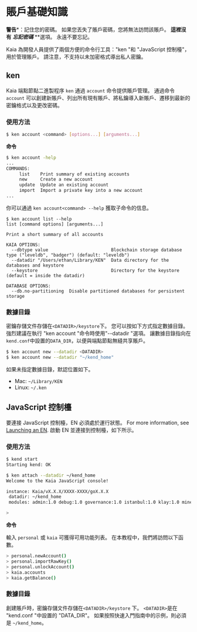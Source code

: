 # 賬戶基礎知識

**警告**\*：記住您的密碼。 如果您丟失了賬戶密碼，您將無法訪問該賬戶。 **這裡沒有** _**忘記密碼**_ \*\*選項。 永遠不要忘記。

Kaia 為開發人員提供了兩個方便的命令行工具："ken "和 "JavaScript 控制檯"，用於管理賬戶。 請注意，不支持以未加密格式導出私人密鑰。

## ken <a id="ken"></a>

Kaia 端點節點二進製程序 `ken` 通過 `account` 命令提供賬戶管理。 通過命令 `account` 可以創建新賬戶、列出所有現有賬戶、將私鑰導入新賬戶、遷移到最新的密鑰格式以及更改密碼。

### 使用方法<a id="usage"></a>

```bash
$ ken account <command> [options...] [arguments...]
```

**命令**

```bash
$ ken account -help
...
COMMANDS:
     list    Print summary of existing accounts
     new     Create a new account
     update  Update an existing account
     import  Import a private key into a new account
...
```

你可以通過 `ken account<command> --help` 獲取子命令的信息。

```text
$ ken account list --help
list [command options] [arguments...]

Print a short summary of all accounts

KAIA OPTIONS:
  --dbtype value                        Blockchain storage database type ("leveldb", "badger") (default: "leveldb")
  --datadir "/Users/ethan/Library/KEN"  Data directory for the databases and keystore
  --keystore                            Directory for the keystore (default = inside the datadir)

DATABASE OPTIONS:
  --db.no-partitioning  Disable partitioned databases for persistent storage
```

### 數據目錄<a id="data-directory"></a>

密鑰存儲文件存儲在`<DATADIR>/keystore`下。 您可以按如下方式指定數據目錄。 強烈建議在執行 "ken account "命令時使用"--datadir "選項。 讓數據目錄指向在`kend.conf`中設置的`DATA_DIR`，以便與端點節點無縫共享賬戶。

```bash
$ ken account new --datadir <DATADIR>
$ ken account new --datadir "~/kend_home"
```

如果未指定數據目錄，默認位置如下。

- Mac: `~/Library/KEN`
- Linux: `~/.ken`

## JavaScript 控制檯<a id="javascript-console"></a>

要連接 JavaScript 控制檯，EN 必須處於運行狀態。 For more information, see [Launching an EN](../../../nodes/endpoint-node/install-endpoint-nodes.md#startup-the-en). 啟動 EN 並連接到控制檯，如下所示。

### 使用方法<a id="usage"></a>

```bash
$ kend start
Starting kend: OK

$ ken attach --datadir ~/kend_home
Welcome to the Kaia JavaScript console!

instance: Kaia/vX.X.X/XXXX-XXXX/goX.X.X
 datadir: ~/kend_home
 modules: admin:1.0 debug:1.0 governance:1.0 istanbul:1.0 klay:1.0 miner:1.0 net:1.0 personal:1.0 rpc:1.0 txpool:1.0

>
```

**命令**

輸入 `personal` 或 `kaia` 可獲得可用功能列表。 在本教程中，我們將訪問以下函數。

```bash
> personal.newAccount()
> personal.importRawKey()
> personal.unlockAccount()
> kaia.accounts
> kaia.getBalance()
```

### 數據目錄<a id="data-directory"></a>

創建賬戶時，密鑰存儲文件存儲在`<DATADIR>/keystore` 下。 `<DATADIR>`是在 "kend.conf "中設置的 "DATA_DIR"。 如果按照快速入門指南中的示例，則必須是 `~/kend_home`。